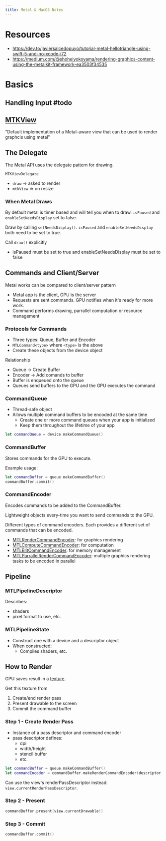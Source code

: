 ```yaml
---
title: Metal & MacOS Notes
---
```


# Resources
- https://dev.to/javiersalcedopuyo/tutorial-metal-hellotriangle-using-swift-5-and-no-xcode-i72
- https://medium.com/@shoheiyokoyama/rendering-graphics-content-using-the-metalkit-framework-ea3503f34535
# Basics
## Handling Input #todo 

## [MTKView](https://developer.apple.com/documentation/metalkit/mtkview?language=objc)

"Default implementation of a Metal-aware view that can be used to render graphcis using metal"

## The Delegate
The Metal API uses the delegate pattern for drawing.

`MTKViewDelegate`
- `draw` => asked to render
- `mtkView` => on resize

### When Metal Draws

By default metal is timer based and will tell you when to draw. `isPaused` and `enableSetNeedsDisplay` set to false.

Draw by calling `setNeedsDisplay()`. `isPaused` and `enableSetNeedsDisplay` both need to be set to true.

Call `draw()` explicitly
- isPaused must be set to true and enableSetNeedsDisplay must be set to false

## Commands and Client/Server
Metal works can be compared to client/server pattern
  - Metal app is the client, GPU is the server
  - Requests are sent commands. GPU notifies when it's ready for more work.
  - Command performs drawing, parrallel computation or resource management
### Protocols for Commands
- Three types: Queue, Buffer and Encoder
- `MTLCommand<type>` where `<type>` is the above
- Create these objects from the device object

Relationship
- Queue -> Create Buffer
- Encoder -> Add comands to buffer
- Buffer is enqueued onto the queue
- Queues send buffers to the GPU and the GPU executes the command

### CommandQueue
- Thread-safe object
- Allows multiple command buffers to be encoded at the same time
  - Create one or more command queues when your app is initialized
  - Keep them throughout the lifetime of your app

```swift
let commandQueue = device.makeCommandQueue()
```

### CommandBuffer
Stores commands for the GPU to execute.

Example usage:

```swift
let commandBuffer = queue.makeCommandBuffer()
commandBuffer.commit()
```

### CommandEncoder

Encodes commands to be added to the CommandBuffer.

Lightweight objects every-time you want to send commands to the GPU.

Different types of command encoders. Each provides a different set of commands that can be encoded.

- [MTLRenderCommandEncoder](https://developer.apple.com/documentation/metal/mtlcomputecommandencoder): for graphics rendering
- [MTLComputeCommandEncoder](https://developer.apple.com/documentation/metal/mtlrendercommandencoder): for computation
- [MTLBlitCommandEncoder](https://developer.apple.com/documentation/metal/mtlblitcommandencoder): for memory management
- [MTLParrallelRenderCommandEncoder](https://developer.apple.com/documentation/metal/mtlparallelrendercommandencoder): multiple graphics rendering tasks to be encoded in parallel

## Pipeline
### MTLPipelineDescriptor
Describes:
- shaders
- pixel format to use, etc.

### MTLPipelineState
- Construct one with a device and a descriptor object
- When constructed:
  - Compiles shaders, etc.

## How to Render
GPU saves result in a [texture](https://developer.apple.com/documentation/quartzcore/cametaldrawable/1478159-texture).

Get this texture from

1. Create/end render pass
2. Present drawable to the screen
3. Commit the command buffer

### Step 1 - Create Render Pass
- Instance of a pass descriptor and command encoder
- pass descriptor defines:
  - dpi
  - width/height
  - stencil buffer
  - etc.

```swift
let commandBuffer = queue.makeCommandBuffer()
let commandEncoder = commandBuffer.makeRenderCommandEncoder(descriptor: renderPassDescriptor)
```

Can use the view's renderPassDescriptor instead. `view.currentRenderPassDescriptor`.

### Step 2 - Present

```swift
commandBuffer.present(view.currentDrawable!)
```

### Step 3 - Commit

```swift
commandBuffer.commit()
```

